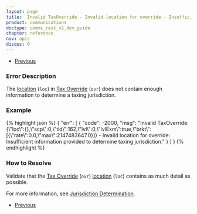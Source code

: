 ```yaml
---
layout: page
title:  Invalid TaxOverride - Invalid location for override - Insufficient information provided to determine taxing jurisdiction
product: communications
doctype: comms_rest_v2_dev_guide
chapter: reference
nav: apis
disqus: 0
---
```


<ul class="pager">
  <li class="previous"><a href="/communications/dev-guide_rest_v2/reference/calculate-tax-errors/"><i class="glyphicon glyphicon-chevron-left"></i>Previous</a></li>
</ul>

<h3>Error Description</h3>
The <a class="dev-guide-link" href="/communications/dev-guide_rest_v2/reference/location/">location</a> (<code>loc</code>) in <a class="dev-guide-link" href="/communications/dev-guide_rest_v2/reference/tax-override/">Tax Override</a> (<code>ovr</code>) does not contain enough information to determine a taxing jurisdiction.

<h3>Example</h3>
{% highlight json %}
{
  "err": [
    {
      "code": -2000,
      "msg": "Invalid TaxOverride: {\"loc\":{},\"scp\":0,\"tid\":162,\"lvl\":0,\"lvlExm\":true,\"brkt\":[{\"rate\":0.0,\"max\":2147483647.0}]} - Invalid location for override: Insufficient information provided to determine taxing jurisdiction."
    }
  ]
}
{% endhighlight %}

<h3>How to Resolve</h3>
Validate that the <a class="dev-guide-link" href="/communications/dev-guide_rest_v2/reference/tax-override/">Tax Override</a> (<code>ovr</code>) <a class="dev-guide-link" href="/communications/dev-guide_rest_v2/reference/location/">location</a> (<code>loc</code>) contains as much detail as possible.  

For more information, see <a class="dev-guide-link" href="/communications/dev-guide_rest_v2/customizing-transactions/sample-transactions/jurisdiction-determination/">Jurisdiction Determination</a>.

<ul class="pager">
  <li class="previous"><a href="/communications/dev-guide_rest_v2/reference/calculate-tax-errors/"><i class="glyphicon glyphicon-chevron-left"></i>Previous</a></li>
</ul>